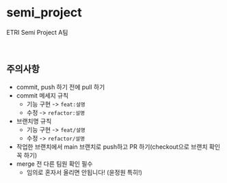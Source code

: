 # semi_project

ETRI Semi Project A팀

<br>

## 주의사항

- commit, push 하기 전에 pull 하기
- commit 메세지 규칙
  - 기능 구현 -> `feat:설명`
  - 수정 -> `refactor:설명`
- 브랜치명 규칙
  - 기능 구현 -> `feat/설명`
  - 수정 -> `refactor/설명`
- 작업한 브랜치에서 main 브랜치로 push하고 PR 하기(checkout으로 브랜치 확인 꼭 하기)
- merge 전 다른 팀원 확인 필수
  - 임의로 혼자서 올리면 안됩니다! (윤정원 특히!)
